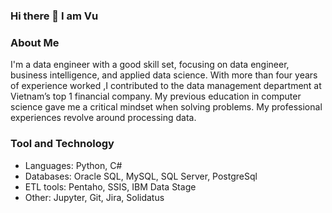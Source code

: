 ### Hi there 👋 I am Vu

<!--
**vunguyenphanhoang/vunguyenphanhoang** is a ✨ _special_ ✨ repository because its `README.md` (this file) appears on your GitHub profile.

Here are some ideas to get you started:

- 🔭 I’m currently working on ...
- 🌱 I’m currently learning ...
- 👯 I’m looking to collaborate on ...
- 🤔 I’m looking for help with ...
- 💬 Ask me about ...
- 📫 How to reach me: ...
- 😄 Pronouns: ...
- ⚡ Fun fact: ...
-->

### About Me
I'm a data engineer with a good skill set, focusing on data engineer, business intelligence, and applied data science. With more than four years of experience worked ,I contributed to the data management department at Vietnam’s top 1 financial company. My previous education in computer science gave me a critical mindset when solving problems. My professional experiences revolve around processing data. 

### Tool and Technology
- Languages: Python, C#
- Databases: Oracle SQL, MySQL, SQL Server, PostgreSql
- ETL tools: Pentaho, SSIS, IBM Data Stage
- Other: Jupyter, Git, Jira, Solidatus
